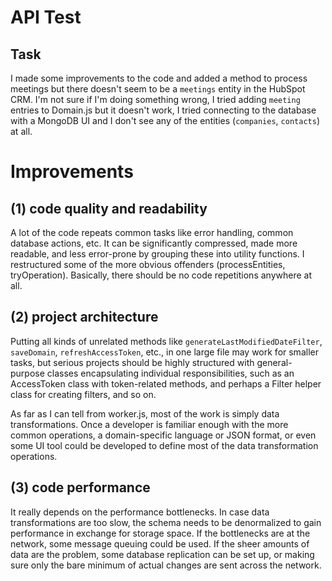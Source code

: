 # API Test

## Task

I made some improvements to the code and added a method to process meetings but there
doesn't seem to be a `meetings` entity in the HubSpot CRM. I'm not sure if I'm doing
something wrong, I tried adding `meeting` entries to Domain.js but it doesn't work,
I tried connecting to the database with a MongoDB UI and I don't see any of the
entities (`companies`, `contacts`) at all.

# Improvements

## (1) code quality and readability

A lot of the code repeats common tasks like error handling, common database actions, etc.
It can be significantly compressed, made more readable, and less error-prone
by grouping these into utility functions. I restructured some of the more obvious offenders
(processEntities, tryOperation). Basically, there should be no code repetitions anywhere at all.

## (2) project architecture

Putting all kinds of unrelated methods like `generateLastModifiedDateFilter`, `saveDomain`,
`refreshAccessToken`, etc., in one large file may work for smaller tasks, but serious projects
should be highly structured with general-purpose classes encapsulating individual responsibilities,
such as an AccessToken class with token-related methods, and perhaps a Filter helper class
for creating filters, and so on.

As far as I can tell from worker.js, most of the work is simply data transformations.
Once a developer is familiar enough with the more common operations, a domain-specific language
or JSON format, or even some UI tool could be developed to define most of the
data transformation operations.

## (3) code performance

It really depends on the performance bottlenecks. In case data transformations are too slow,
the schema needs to be denormalized to gain performance in exchange for storage space.
If the bottlenecks are at the network, some message queuing could be used. If the sheer amounts
of data are the problem, some database replication can be set up, or making sure only
the bare minimum of actual changes are sent across the network.
